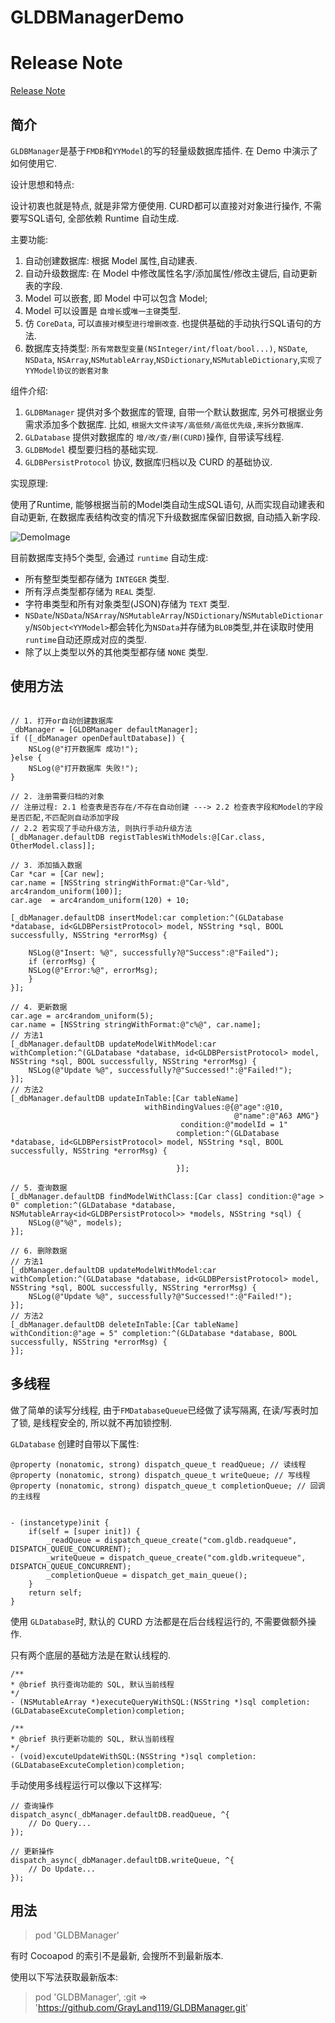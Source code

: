 # GLDBManagerDemo

# Release Note 

[Release Note](ReleaseNote.md)

## 简介

`GLDBManager`是基于`FMDB`和`YYModel`的写的轻量级数据库插件. 在 Demo 中演示了如何使用它.

设计思想和特点:

设计初衷也就是特点, 就是非常方便使用. CURD都可以直接对对象进行操作, 不需要写SQL语句, 全部依赖 Runtime 自动生成.

主要功能:

1. 自动创建数据库: 根据 Model 属性,自动建表.
2. 自动升级数据库: 在 Model 中修改属性名字/添加属性/修改主键后, 自动更新表的字段.
3. Model 可以嵌套, 即 Model 中可以包含 Model;
4. Model 可以设置是 `自增长`或`唯一主键`类型.
5. 仿 `CoreData`, 可以`直接对模型进行增删改查`. 也提供基础的手动执行SQL语句的方法.
6. 数据库支持类型: `所有常数型变量(NSInteger/int/float/bool...)`, `NSDate`, `NSData`, `NSArray`,`NSMutableArray`,`NSDictionary`,`NSMutableDictionary`,`实现了YYModel协议的嵌套对象`

组件介绍:

1. `GLDBManager` 提供对多个数据库的管理, 自带一个默认数据库, 另外可根据业务需求添加多个数据库. 比如, `根据大文件读写/高低频/高低优先级,来拆分数据库`.
2. `GLDatabase` 提供对数据库的 `增/改/查/删(CURD)`操作, 自带读写线程.
3. `GLDBModel` 模型要归档的基础实现.
4. `GLDBPersistProtocol` 协议, 数据库归档以及 CURD 的基础协议.

实现原理:

使用了Runtime, 能够根据当前的Model类自动生成SQL语句, 从而实现自动建表和自动更新, 在数据库表结构改变的情况下升级数据库保留旧数据, 自动插入新字段.

![DemoImage](https://github.com/GrayLand119/GLDBManagerDemo/blob/master/GLDBManagerDemo.jpg)

目前数据库支持5个类型, 会通过 `runtime` 自动生成:

* 所有整型类型都存储为 `INTEGER` 类型.
* 所有浮点类型都存储为 `REAL` 类型.
* 字符串类型和所有对象类型(JSON)存储为 `TEXT` 类型.
* `NSDate`/`NSData`/`NSArray`/`NSMutableArray`/`NSDictionary`/`NSMutableDictionary`/`NSObject<YYModel>`都会转化为`NSData`并存储为`BLOB`类型,并在读取时使用`runtime`自动还原成对应的类型.
* 除了以上类型以外的其他类型都存储 `NONE` 类型.

## 使用方法

```objc

// 1. 打开or自动创建数据库
_dbManager = [GLDBManager defaultManager];
if ([_dbManager openDefaultDatabase]) {
    NSLog(@"打开数据库 成功!");
}else {
    NSLog(@"打开数据库 失败!");
}

// 2. 注册需要归档的对象
// 注册过程: 2.1 检查表是否存在/不存在自动创建 ---> 2.2 检查表字段和Model的字段是否匹配,不匹配则自动添加字段
// 2.2 若实现了手动升级方法, 则执行手动升级方法
[_dbManager.defaultDB registTablesWithModels:@[Car.class, OtherModel.class]];

// 3. 添加插入数据
Car *car = [Car new];
car.name = [NSString stringWithFormat:@"Car-%ld", arc4random_uniform(100)];
car.age  = arc4random_uniform(120) + 10;

[_dbManager.defaultDB insertModel:car completion:^(GLDatabase *database, id<GLDBPersistProtocol> model, NSString *sql, BOOL successfully, NSString *errorMsg) {

    NSLog(@"Insert: %@", successfully?@"Success":@"Failed");
    if (errorMsg) {
    NSLog(@"Error:%@", errorMsg);
    }
}];

// 4. 更新数据
car.age = arc4random_uniform(5);
car.name = [NSString stringWithFormat:@"c%@", car.name];
// 方法1
[_dbManager.defaultDB updateModelWithModel:car withCompletion:^(GLDatabase *database, id<GLDBPersistProtocol> model, NSString *sql, BOOL successfully, NSString *errorMsg) {
    NSLog(@"Update %@", successfully?@"Successed!":@"Failed!");
}];
// 方法2
[_dbManager.defaultDB updateInTable:[Car tableName]
                              withBindingValues:@{@"age":@10,
                                                  @"name":@"A63 AMG"}
                                      condition:@"modelId = 1"
                                     completion:^(GLDatabase *database, id<GLDBPersistProtocol> model, NSString *sql, BOOL successfully, NSString *errorMsg) {
                                         
                                     }];

// 5. 查询数据
[_dbManager.defaultDB findModelWithClass:[Car class] condition:@"age > 0" completion:^(GLDatabase *database, NSMutableArray<id<GLDBPersistProtocol>> *models, NSString *sql) {
    NSLog(@"%@", models);
}];

// 6. 删除数据
// 方法1
[_dbManager.defaultDB updateModelWithModel:car withCompletion:^(GLDatabase *database, id<GLDBPersistProtocol> model, NSString *sql, BOOL successfully, NSString *errorMsg) {
    NSLog(@"Update %@", successfully?@"Successed!":@"Failed!");
}];
// 方法2
[_dbManager.defaultDB deleteInTable:[Car tableName] withCondition:@"age = 5" completion:^(GLDatabase *database, BOOL successfully, NSString *errorMsg) {
}];

```

## 多线程

做了简单的读写分线程, 由于`FMDatabaseQueue`已经做了读写隔离, 在读/写表时加了锁, 是线程安全的, 所以就不再加锁控制. 

`GLDatabase` 创建时自带以下属性:

```objc
@property (nonatomic, strong) dispatch_queue_t readQueue; // 读线程
@property (nonatomic, strong) dispatch_queue_t writeQueue; // 写线程
@property (nonatomic, strong) dispatch_queue_t completionQueue; // 回调的主线程


- (instancetype)init {
    if(self = [super init]) {
        _readQueue = dispatch_queue_create("com.gldb.readqueue", DISPATCH_QUEUE_CONCURRENT);
        _writeQueue = dispatch_queue_create("com.gldb.writequeue", DISPATCH_QUEUE_CONCURRENT);
        _completionQueue = dispatch_get_main_queue();
    }
    return self;
}
```
使用 `GLDatabase`时, 默认的 CURD 方法都是在后台线程运行的, 不需要做额外操作.

只有两个底层的基础方法是在默认线程的.

```objc
/**
* @brief 执行查询功能的 SQL, 默认当前线程
*/
- (NSMutableArray *)executeQueryWithSQL:(NSString *)sql completion:(GLDatabaseExcuteCompletion)completion;

/**
* @brief 执行更新功能的 SQL, 默认当前线程
*/
- (void)excuteUpdateWithSQL:(NSString *)sql completion:(GLDatabaseExcuteCompletion)completion;
```

手动使用多线程运行可以像以下这样写:

```objc
// 查询操作
dispatch_async(_dbManager.defaultDB.readQueue, ^{
    // Do Query...
});

// 更新操作
dispatch_async(_dbManager.defaultDB.writeQueue, ^{
    // Do Update...
});
```

## 用法

> pod 'GLDBManager'

有时 Cocoapod 的索引不是最新, 会搜所不到最新版本.

使用以下写法获取最新版本:

> pod 'GLDBManager', :git => 'https://github.com/GrayLand119/GLDBManager.git'


